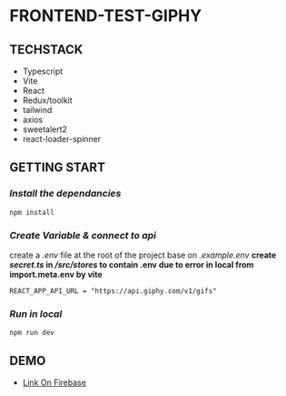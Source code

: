 # FRONTEND-TEST-GIPHY

## **TECHSTACK**
- Typescript
- Vite
- React
- Redux/toolkit
- tailwind
- axios
- sweetalert2
- react-loader-spinner

## **GETTING START**

### _Install the dependancies_

```
npm install
```

### _Create Variable & connect to api_

create a _.env_ file at the root of the project base on _.example.env_
**create _secret.ts_ in _/src/stores_ to contain .env due to error in local from import.meta.env by vite**

```
REACT_APP_API_URL = "https://api.giphy.com/v1/gifs"
```

### _Run in local_

```
npm run dev
```

## DEMO

- [Link On Firebase](https://frontend-reactts-giphy.web.app/)
